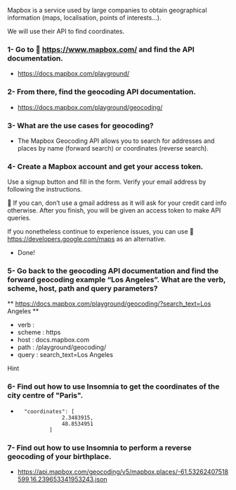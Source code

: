 Mapbox is a service used by large companies to obtain geographical information (maps, localisation, points of interests…).

We will use their API to find coordinates.


### 1- Go to 🔗 https://www.mapbox.com/ and find the API documentation.
+ https://docs.mapbox.com/playground/

### 2- From there, find the geocoding API documentation.
+ https://docs.mapbox.com/playground/geocoding/

### 3- What are the use cases for geocoding?
+ The Mapbox Geocoding API allows you to search for addresses and places by name (forward search) or coordinates (reverse search).

### 4- Create a Mapbox account and get your access token.
Use a signup button and fill in the form.
Verify your email address by following the instructions.

🚧 If you can, don’t use a gmail address as it will ask for your credit card info otherwise. After you finish, you will be given an access token to make API queries.

If you nonetheless continue to experience issues, you can use 🔗 https://developers.google.com/maps as an alternative.
+ Done!

### 5- Go back to the geocoding API documentation and find the forward geocoding example “Los Angeles”. What are the verb, scheme, host, path and query parameters?
** https://docs.mapbox.com/playground/geocoding/?search_text=Los Angeles **

+ verb :
+ scheme : https
+ host : docs.mapbox.com
+ path : /playground/geocoding/
+ query : search_text=Los Angeles

Hint

### 6- Find out how to use Insomnia to get the coordinates of the city centre of "Paris".
+ 		"coordinates": [
					2.3483915,
					48.8534951
				]

### 7- Find out how to use Insomnia to perform a reverse geocoding of your birthplace.
+ https://api.mapbox.com/geocoding/v5/mapbox.places/-61.53262407518599,16.239653341953243.json
